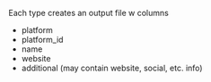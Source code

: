 Each type creates an output file w columns

* platform
* platform_id
* name
* website
* additional (may contain website, social, etc. info)
